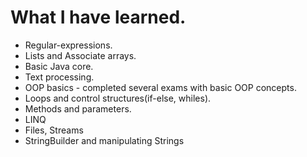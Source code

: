 # What I have learned.

* Regular-expressions.
* Lists and Associate arrays.
* Basic Java core.
* Text processing.
* OOP basics - completed several exams with basic OOP concepts.
* Loops and control structures(if-else, whiles).
* Methods and parameters.
* LINQ
* Files, Streams
* StringBuilder and manipulating Strings




